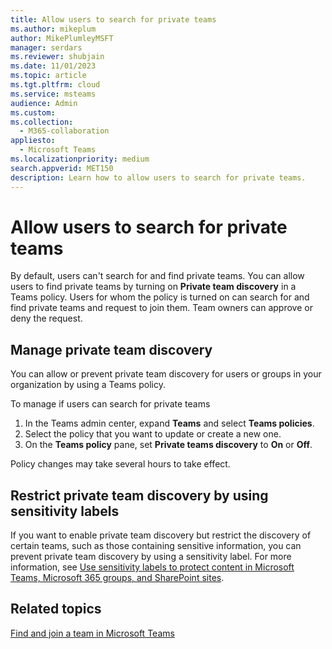 ```yaml
---
title: Allow users to search for private teams
ms.author: mikeplum
author: MikePlumleyMSFT
manager: serdars
ms.reviewer: shubjain
ms.date: 11/01/2023
ms.topic: article
ms.tgt.pltfrm: cloud
ms.service: msteams
audience: Admin
ms.custom: 
ms.collection: 
  - M365-collaboration
appliesto: 
  - Microsoft Teams
ms.localizationpriority: medium
search.appverid: MET150
description: Learn how to allow users to search for private teams.
---
```


# Allow users to search for private teams

By default, users can't search for and find private teams. You can allow users to find private teams by turning on **Private team discovery** in a Teams policy. Users for whom the policy is turned on can search for and find private teams and request to join them. Team owners can approve or deny the request.

## Manage private team discovery

You can allow or prevent private team discovery for users or groups in your organization by using a Teams policy.

To manage if users can search for private teams
1. In the Teams admin center, expand **Teams** and select **Teams policies**.
1. Select the policy that you want to update or create a new one.
1. On the **Teams policy** pane, set **Private teams discovery** to **On** or **Off**.

Policy changes may take several hours to take effect.

## Restrict private team discovery by using sensitivity labels

If you want to enable private team discovery but restrict the discovery of certain teams, such as those containing sensitive information, you can prevent private team discovery by using a sensitivity label. For more information, see [Use sensitivity labels to protect content in Microsoft Teams, Microsoft 365 groups, and SharePoint sites](/purview/sensitivity-labels-teams-groups-sites#how-to-configure-groups-and-site-settings).

## Related topics

[Find and join a team in Microsoft Teams](https://support.microsoft.com/office/9f284981-39a1-486d-b43d-ab2dcc4c1e0f)
